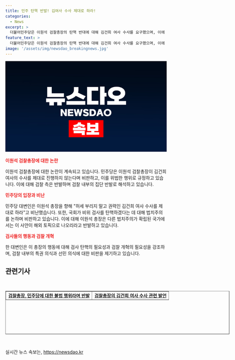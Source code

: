```yaml
---
title: 민주 탄핵 반발! 김여사 수사 제대로 하라!
categories:
  - News
excerpt: >
  더불어민주당은 이원석 검찰총장의 탄핵 반대에 대해 김건희 여사 수사를 요구했으며, 이에 대한 이원석 총장의 반격에 대해 비판했다. 이에 대한 대변인은 검사 탄핵에 대한 검찰 내부의 반발을 특권 의식을 넘어 선민의식에 절은 검찰이라며, 탄핵의 필요성을 강조했다. 검찰과 정치 간의 갈등이 고조되고 있으며, 국내 정치적인 파장이 예상된다. (150자)
feature_text: >
  더불어민주당은 이원석 검찰총장의 탄핵 반대에 대해 김건희 여사 수사를 요구했으며, 이에 대한 이원석 총장의 반격에 대해 비판했다. 이에 대한 대변인은 검사 탄핵에 대한 검찰 내부의 반발을 특권 의식을 넘어 선민의식에 절은 검찰이라며, 탄핵의 필요성을 강조했다. 검찰과 정치 간의 갈등이 고조되고 있으며, 국내 정치적인 파장이 예상된다. (150자)
image: '/assets/img/newsdao_breakingnews.jpg'
---
```


<p><img src="/assets/img/newsdao_breakingnews.jpg" alt="koreaapp 속보" /></p>

<p><b><span style="color: #ee2323;">이원석 검찰총장에 대한 논란</span></b></p>

<p data-ke-size="size16">이원석 검찰총장에 대한 논란이 계속되고 있습니다. 민주당은 이원석 검찰총장이 김건희 여사의 수사를 제대로 진행하지 않는다며 비판하고, 이를 위법한 행위로 규정하고 있습니다. 이에 대해 검찰 측은 반발하며 검찰 내부의 집단 반발로 해석하고 있습니다.</p>

<p><b><span style="color: #ee2323;">민주당의 입장과 비난</span></b></p>

<p data-ke-size="size16">민주당 대변인은 이원석 총장을 향해 "허세 부리지 말고 권력인 김건희 여사 수사를 제대로 하라"고 비난했습니다. 또한, 국회가 비위 검사를 탄핵하겠다는 데 대해 법치주의를 논하며 비판하고 있습니다. 이에 대해 이원석 총장은 다른 법치주의가 확립된 국가에서는 이 사안이 해외 토픽으로 나오리라고 반발하고 있습니다.</p>

<p><b><span style="color: #ee2323;">검사들의 행동과 검찰 개혁</span></b></p>

<p data-ke-size="size16">한 대변인은 이 총장의 행동에 대해 검사 탄핵의 필요성과 검찰 개혁의 필요성을 강조하며, 검찰 내부의 특권 의식과 선민 의식에 대한 비판을 제기하고 있습니다.</p>

<h2 data-ke-size="size26">관련기사</h2>

<p data-ke-size="size16">&nbsp;</p>

<table style="width: 700px; height: 135px;" border="1">
<tbody>
<tr>
<td style="text-align: center; height: 17px;"><b><a href="https://www.google.com">검찰총장, 민주당에 대한 불법 행위라며 반발</a></b></td>
<td style="text-align: center; height: 17px;"><b><a href="https://www.google.com">검찰총장의 김건희 여사 수사 관련 발언</a></b></td>
</tr>
</tbody>
</table>

<p data-ke-size="size16">&nbsp;</p>
실시간 뉴스 속보는, <a href="https://newsdao.kr" rel="dofollow">https://newsdao.kr</a>


